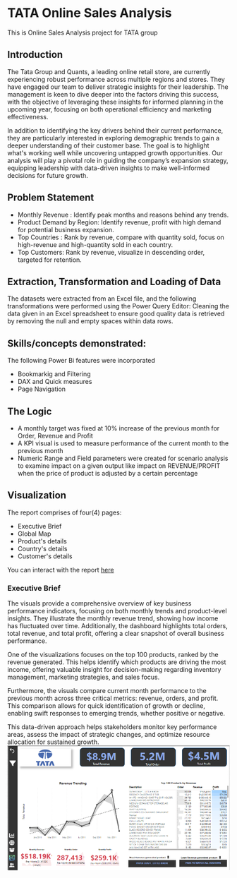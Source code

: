 # TATA Online Sales Analysis
This is Online Sales Analysis project for TATA group
## Introduction
The Tata Group and Quants, a leading online retail store, are currently experiencing robust performance across multiple regions and stores. They have engaged our team to deliver strategic insights for their leadership. The management is keen to dive deeper into the factors driving this success, with the objective of leveraging these insights for informed planning in the upcoming year, focusing on both operational efficiency and marketing effectiveness.

In addition to identifying the key drivers behind their current performance, they are particularly interested in exploring demographic trends to gain a deeper understanding of their customer base. The goal is to highlight what's working well while uncovering untapped growth opportunities. Our analysis will play a pivotal role in guiding the company’s expansion strategy, equipping leadership with data-driven insights to make well-informed decisions for future growth.

## Problem Statement
- Monthly Revenue : Identify peak months and reasons behind any trends.
- Product Demand by Region: Identify revenue, profit  with high demand for potential business expansion.
- Top Countries : Rank by revenue, compare with quantity sold, focus on high-revenue and high-quantity sold in each country.
- Top Customers: Rank by revenue, visualize in descending order, targeted for retention.

## Extraction, Transformation and Loading of Data
The datasets were extracted from an Excel file, and the following transformations were performed using the Power Query Editor:
Cleaning the data given in an Excel spreadsheet to ensure good quality data is retrieved by removing the null and empty spaces within data rows.
## Skills/concepts demonstrated:
The following Power Bi features were incorporated
-  Bookmarkig and Filtering
-  DAX and Quick measures
-  Page Navigation
## The Logic
- A monthly target was fixed at 10% increase of the previous month for Order, Revenue and Profit
- A KPI visual is used to measure performance of the current month to the previous month
- Numeric Range and Field parameters were created for scenario analysis to examine impact on a given output like impact on REVENUE/PROFIT when the price of product is adjusted by a certain percentage
## Visualization
The report comprises of four(4) pages:
- Executive Brief
- Global Map
- Product's details
- Country's details
- Customer's details

You can interact with the report [here](https://app.powerbi.com/view?r=eyJrIjoiMGRhZTNmMTQtMDIyZC00ZGE5LTkyMWUtM2JkYTkwYTRhOTkyIiwidCI6ImYzMzNmMDE4LWE3OTYtNGQ5Yy1iNmM4LThmY2RmYzAyNzEwYiJ9)

### Executive Brief
The visuals provide a comprehensive overview of key business performance indicators, focusing on both monthly trends and product-level insights. They illustrate the monthly revenue trend, showing how income has fluctuated over time. Additionally, the dashboard highlights total orders, total revenue, and total profit, offering a clear snapshot of overall business performance.

One of the visualizations focuses on the top 100 products, ranked by the revenue generated. This helps identify which products are driving the most income, offering valuable insight for decision-making regarding inventory management, marketing strategies, and sales focus.

Furthermore, the visuals compare current month performance to the previous month across three critical metrics: revenue, orders, and profit. This comparison allows for quick identification of growth or decline, enabling swift responses to emerging trends, whether positive or negative.

This data-driven approach helps stakeholders monitor key performance areas, assess the impact of strategic changes, and optimize resource allocation for sustained growth.
![](Executive_overview.png)
